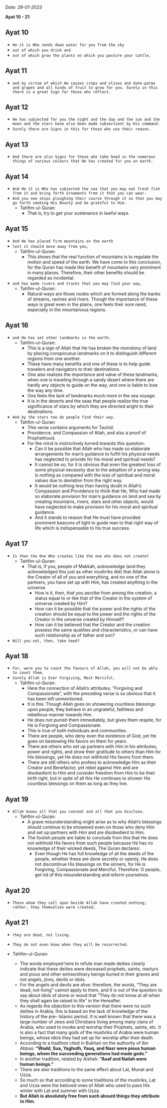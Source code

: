 *Date: 28-01-2023*

**Ayat 10 - 21**

## Ayat 10 

- `He it is Who sends down water for you from the sky`
- `out of which you drink and`
- `out of which grow the plants on which you pasture your cattle,`

## Ayat 11

- `and by virtue of which He causes crops and olives and date-palms and grapes and all kinds of fruit to grow for you. Surely in this there is a great Sign for those who reflect.`

## Ayat 12

- `He has subjected for you the night and the day and the sun and the moon and the stars have also been made subservient by His command.`
- `Surely there are Signs in this for those who use their reason.`

## Ayat 13

- `And there are also Signs for those who take heed in the numerous things of various colours that He has created for you on earth.`

## Ayat 14

- `And He it is Who has subjected the sea that you may eat fresh fish from it and bring forth ornaments from it that you can wear.`
- `And you see ships ploughing their course through it so that you may go forth seeking His Bounty and be grateful to Him.`
  - Tahfim-ul-Quran:
    - That is, try to get your sustenance in lawful ways.

## Ayat 15

- `And He has placed firm mountains on the earth`
- `lest it should move away from you,`
  - Tahfim-ul-Quran:
    - This shows that the real function of mountains is to regulate the motion and speed of the earth. We have come to this conclusion, for the Quran has made this benefit of mountains very prominent in many places. Therefore, their other benefits should be regarded as incidental.
- `and has made rivers and tracks that you may find your way,`
  - Tahfim-ul-Quran:
    - Natural ways are those routes which are formed along the banks of streams, ravines and rivers. Though the importance of these ways is great even in the plains, one feels their sore need, especially in the mountainous regions.

## Ayat 16

- `and He has set other landmarks in the earth.`
  - Tahfim-ul-Quran:
    - This is a sign of Allah that He has broken the monotony of land by placing conspicuous landmarks on it to distinguish different regions from one another.
    - These have many benefits and one of these is to help guide travelers and navigators to their destinations.
    - One also realizes the importance and value of these landmarks, when one is traveling through a sandy desert where there are hardly any objects to guide on the way, and one is liable to lose the way any time.
    - One feels the lack of landmarks much more in the sea voyage.
    - It is in the deserts and the seas that people realize the true significance of stars by which they are directed aright to their destinations.
- `And by the stars too do people find their way.`
  - Tahfim-ul-Quran:
    - This verse contains arguments for Tauhid.
    - Providence, and Compassion of Allah, and also a proof of Prophethood.
    - For the mind is instinctively turned towards this question:
      - Can it be possible that Allah who has made so elaborate arrangements for man’s guidance to fulfill his physical needs has neglected to provide for his moral and spiritual needs?
      - It cannot be so, for it is obvious that even the greatest loss of some physical necessity due to the adoption of a wrong way is nothing as compared with the loss of spiritual and moral values due to deviation from the right way.
      - It would be nothing less than having doubt in Allah’s Compassion and Providence to think that He, Who had made so elaborate provision for man’s guidance on land and sea by creating mountains, rivers, stars and other objects, would have neglected to make provision for his moral and spiritual guidance.
      - And it stands to reason that He must have provided prominent beacons of light to guide man to that right way of life which is indispensable to his true success.

## Ayat 17

- `Is then the One Who creates like the one who does not create?`
  - Tahfim-ul-Quran:
    - That is, if you, people of Makkah, acknowledge (and they acknowledged this just as other mushriks did) that Allah alone is the Creator of all of you and everything, and no one of the partners, you have set up with Him, has created anything in the universe.
      - How is it, then, that you ascribe from among the creation, a status equal to or like that of the Creator in the system of universe created by Him?
      - How can it be possible that the power and the rights of the creation should be equal to the power and the rights of the Creator in the universe created by Himself? 
      - How can it be believed that the Creator and the creation possess the same qualities and characteristics, or can have such relationship as of father and son?
- `Will you not, then, take heed?`

## Ayat 18

- `For, were you to count the favours of Allah, you will not be able to count them.`
- `Surely Allah is Ever Forgiving, Most Merciful.`
  - Tahfim-ul-Quran:
    - Here the connection of Allah’s attributes, “Forgiving and Compassionate”, with the preceding verse is so obvious that it has been left unmentioned.
    - It is this: Though Allah goes on showering countless blessings upon people, they behave in an ungrateful, faithless and rebellious manner towards Him.
    - He does not punish them immediately, but gives them respite, for He is Forgiving and Compassionate.
    - This is true of both individuals and communities.
    - There are people, who deny even the existence of God, yet He goes on bestowing His favors on them for years.
    - There are others who set up partners with Him in his attributes, power and rights, and show their gratitude to others than Him for His blessings, yet He does not withhold His favors from them.
    - There are still others who profess to acknowledge Him as their Creator and Benefactor, yet rebel against Him and are disobedient to Him and consider freedom from Him to be their birth right, but in spite of all this He continues to shower His countless blessings on them as long as they live.

## Ayat 19

- `Allah knows all that you conceal and all that you disclose.`
  - Tahfim-ul-Quran:
    - A grave misunderstanding might arise as to why Allah’s blessings should continue to be showered even on those who deny Him and set up partners with Him and are disobedient to Him.
    - The foolish people are liable to conclude from this that He does not withhold His favors from such people because He has no knowledge of their wicked deeds, The Quran declares:
      - Even though He has full knowledge of all the deeds of the people, whether these are done secretly or openly, He does not discontinue His blessings on the sinners, for He is Forgiving, Compassionate and Merciful. Therefore: O people, get rid of this misunderstanding and reform yourselves.

## Ayat 20

- `Those whom they call upon beside Allah have created nothing; rather, they themselves were created;`

## Ayat 21

- `they are dead, not living.`
- `They do not even know when they will be resurrected.`

- Tahfim-ul-Quran:
  - The words employed here to refute man made deities clearly indicate that these deities were deceased prophets, saints, martyrs and pious and other extraordinary beings buried in their graves and not angels, jinns, devils or idols.
  - For the angels and devils are alive: therefore, the words, “They are dead, not living” cannot apply to them, and it is out of the question to say about idols of stone or wood that “They do not know at all when they shall again be raised to life” in the Hereafter.
  - As regards the objection to this version that there were no such deities in Arabia, this is based on the lack of knowledge of the history of the pre- Islamic period. It is well known that there was a large number of Jews and Christians living among many clans of Arabia, who used to invoke and worship their Prophets, saints, etc. It is also a fact that many gods of the mushriks of Arabia were human beings, whose idols they had set up for worship after their death.
  - According to a tradition cited in Bukhari on the authority of Ibn Abbas: **“Wadd, Sua, Yaghuth, Yauq, and Nasr were pious human beings, whom the succeeding generations had made gods.”**
  - In another tradition, related by Aishah: **“Asaf and Nailah were human beings.”**
  - There are also traditions to the same effect about Lat, Munat and Uzza.
  - So much so that according to some traditions of the mushriks, Lat and Uzza were the beloved ones of Allah who used to pass His winter with Lat and summer with Uzza.
  - **But Allah is absolutely free from such absurd things they attribute to Him.**
